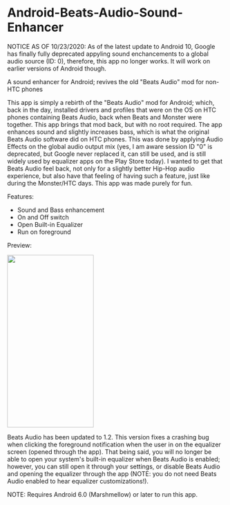 # Android-Beats-Audio-Sound-Enhancer

NOTICE AS OF 10/23/2020: As of the latest update to Android 10, Google has finally fully deprecated appyling sound enchancements to a global audio source (ID: 0), therefore, this app no longer works. It will work on earlier versions of Android though.

A sound enhancer for Android; revives the old "Beats Audio" mod for non-HTC phones


This app is simply a rebirth of the "Beats Audio" mod for Android; which, back in the day, installed drivers and profiles that were on the OS on HTC phones containing Beats Audio, back when Beats and Monster were together. This app brings that mod back, but with no root required. The app enhances sound and slightly increases bass, which is what the original Beats Audio software did on HTC phones. This was done by applying Audio Effects on the global audio output mix (yes, I am aware session ID "0" is deprecated, but Google never replaced it, can still be used, and is still widely used by equalizer apps on the Play Store today). I wanted to get that Beats Audio feel back, not only for a slightly better Hip-Hop audio experience, but also have that feeling of having such a feature, just like during the Monster/HTC days. This app was made purely for fun.


Features:
- Sound and Bass enhancement
- On and Off switch
- Open Built-in Equalizer
- Run on foreground



Preview:


<img src=https://static.wixstatic.com/media/63ae1a_13d19846a82f4e24b231e4215c6da178~mv2.jpg/v1/fill/w_600,h_1233,al_c,q_85,usm_0.66_1.00_0.01/Screenshot_20200305-222746_Beats%20Audio_j.webp width=200 height=400>


Beats Audio has been updated to 1.2. This version fixes a crashing bug when clicking the foreground notification when the user in on the equalizer screen (opened through the app). That being said, you will no longer be able to open your system's built-in equalizer when Beats Audio is enabled; however, you can still open it through your settings, or disable Beats Audio and opening the equalizer through the app (NOTE: you do not need Beats Audio enabled to hear equalizer customizations!).

NOTE: Requires Android 6.0 (Marshmellow) or later to run this app.

